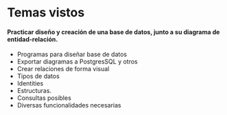 # Temas vistos

#### Practicar diseño y creación de una base de datos, junto a su diagrama de entidad-relación.

- Programas para diseñar base de datos
- Exportar diagramas a PostgresSQL y otros
- Crear relaciones de forma visual
- Tipos de datos
- Identities
- Estructuras.
- Consultas posibles
- Diversas funcionalidades necesarias